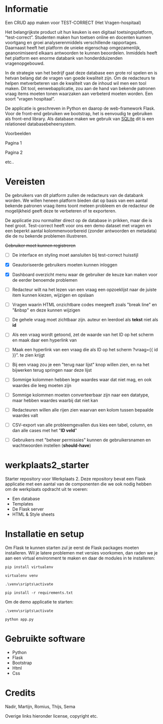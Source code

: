 # Informatie

Een CRUD app maken voor TEST-CORRECT (Het Vragen-hospitaal) 

Het belangrijkste product uit hun keuken is een digitaal toetsingsplatform, “test-correct”. Studenten maken hun toetsen online en docenten kunnen voortgang en groei analyserenmiddels verschillende rapportages. Daarnaast heeft het platform de unieke eigenschap omgezamenlijk, geanonimiseerd elkaars antwoorden te kunnen beoordelen. Inmiddels heeft het platform een enorme databank van honderdduizenden vragenopgebouwd. 

In de strategie van het bedrijf gaat deze database een grote rol spelen en is hetvan belang dat de vragen van goede kwaliteit zijn. Om de redacteurs te helpen metverbeteren van de kwaliteit van de inhoud wil men een tool maken. Dit tool, eenwebapplicatie, zou aan de hand van bekende patronen vraag items moeten tonen waarzaken aan verbeterd moeten worden. Een soort “vragen hospitaal”.

De applicatie is geschreven in Python en daarop de web-framework Flask. Voor de front-end gebruiken we bootstrap, het is eenvoudig te gebruiken als front-end library. Als database maken we gebruik van [SQLite](https://www.sqlite.org/index.html) dit is een relationeel databasebeheersystem. 

Voorbeelden

Pagina 1

Pagina 2

etc..

# Vereisten

De gebruikers van dit platform zullen de redacteurs van de databank worden. We willen heneen platform bieden dat op basis van een aantal bekende patronen vraag items toont meteen probleem en de redacteur de mogelijkheid geeft deze te verbeteren of te exporteren.

De applicatie zou normaliter direct op de database in prikken, maar die is heel groot. Test-correct heeft voor ons een demo dataset met vragen en een beperkt aantal kolommenvoorbereid (zonder antwoorden en metadata) die de nu bekende problemen illustreren.

~~Gebruiker moet kunnen registreren~~
- [ ] De interface en styling moet aansluiten bij test-correct huisstijl
- [x] Geautoriseerde gebruikers moeten kunnen inloggen
- [x] Dashboard overzicht menu waar de gebruiker de keuze kan maken voor de eerder benoemde problemen
- [ ] Redacteur wilt na het lezen van een vraag een opzoeklijst naar de juiste item kunnen kiezen, wijzigen en opslaan
- [ ] Vragen waarin HTML onzichtbare codes meegeeft zoals "break line" en "&nbsp" en deze kunnen wijzigen
- [ ] De gehele vraag moet zichtbaar zijn. auteur en leerdoel als <b>tekst</b> niet als <b>id</b>
- [ ] Als een vraag wordt getoond, zet de waarde van het ID op het scherm en maak daar een hyperlink van
- [ ] Maak een hyperlink van een vraag die als ID op het scherm ?vraag={{ id }}”. te zien krijgt
- [ ] Bij een vraag zou je een "terug naar lijst" knop willen zien, en na het bijwerken terug springen naar deze lijst
- [ ] Sommige kolommen hebben lege waardes waar dat niet mag, en ook waardes die leeg moeten zijn
- [ ] Sommige kolommen moeten converteerbaar zijn naar een datatype, maar hebben waardes waarbij dat niet kan
- [ ] Redacteuren willen alle rijen zien waarvan een kolom tussen bepaalde waardes valt
- [ ] CSV-export van alle probleemgevallen dus kies een tabel, column, en dan alle cases met het "<b>ID veld</b>"
- [ ] Gebruikers met "beheer permissies" kunnen de gebruikersnamen en wachtwoorden instellen (<b>should-have</b>)


# werkplaats2_starter
Starter repository voor Werkplaats 2. Deze repository bevat een Flask applicatie met een aantal van de componenten die we ook nodig hebben om de werkplaats opdracht uit te voeren: 
- Een database
- Templates
- De Flask server
- HTML & Style sheets

# Installatie en setup
Om Flask te kunnen starten zul je eerst de Flask packages moeten installeren. Wil je latere problemen met versies voorkomen, dan raden we je aan een virtual environment te maken en daar de modules in te 
installeren:  

```
pip install virtualenv

virtualenv venv

.\venv\sripts\activate

pip install -r requirements.txt
```
Om de demo applicatie te starten: 
``` 
.\venv\sripts\activate

python app.py
```

# Gebruikte software
- Python
- Flask
- Bootstrap
- Html
- Css

# Credits

Nadir, Martijn, Romius, Thijs, Sema

Overige links hieronder license, copyright etc.

